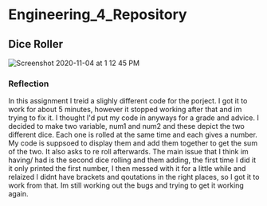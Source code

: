 # Engineering_4_Repository

## Dice Roller

![Screenshot 2020-11-04 at 1 12 45 PM](https://user-images.githubusercontent.com/54447117/98152380-a3b34400-1e9f-11eb-8707-5db74a5e6b42.png)

        
### Reflection 
In this assignment I treid a slighly different code for the porject. I got it to work for about 5 minutes, however it stopped working after that and im trying to fix it. I thought I'd put my code in anyways for a grade and advice. I decided to make two variable, num1 and num2 and these depict the two different dice. Each one is rolled at the same time and each gives a number. My code is suppsoed to display them and add them together to get the sum of the two. It also asks to re roll afterwards. The main issue that I think im having/ had is the second dice rolling and them adding, the first time I did it it only printed the first number, I then messed with it for a little while and relaized I didnt have brackets and qoutations in the right places, so I got it to work from that. Im still working out the bugs and trying to get it working again. 
